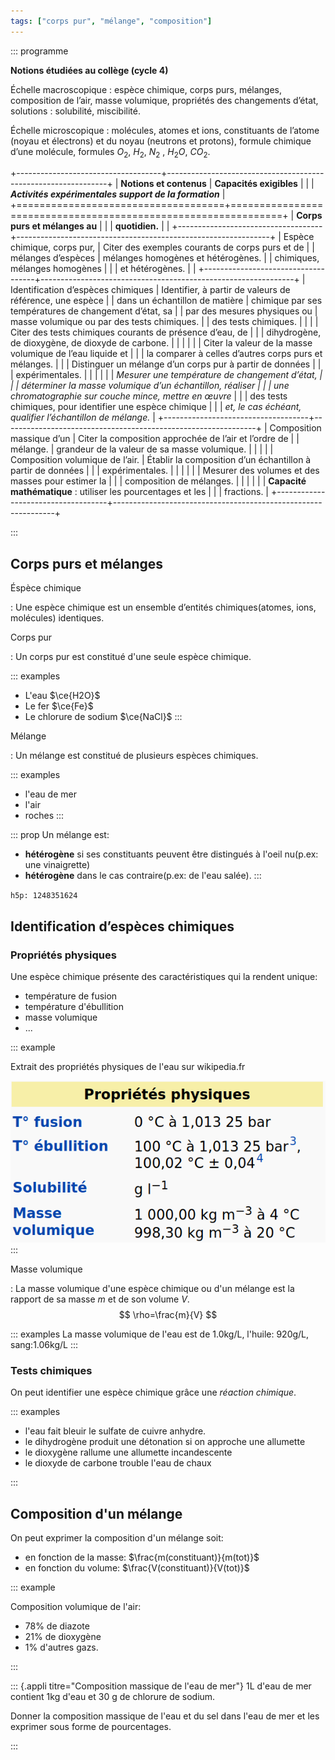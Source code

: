 ```yaml
---
tags: ["corps pur", "mélange", "composition"]
---
```


::: programme

**Notions étudiées au collège (cycle 4)**

Échelle macroscopique : espèce chimique, corps purs, mélanges, composition de l’air,
masse volumique, propriétés des changements d’état, solutions : solubilité, miscibilité.

Échelle microscopique : molécules, atomes et ions, constituants de l’atome (noyau et
électrons) et du noyau (neutrons et protons), formule chimique d’une molécule, formules $O_2$,
$H_2$, $N_2$ , $H_2O$, $CO_2$.


+------------------------------------+---------------------------------------------------------------+
|      **Notions et contenus**       |                    **Capacités exigibles**                    |
|                                    |    **_Activités expérimentales support de la formation_**     |
+====================================+===============================================================+
| **Corps purs et mélanges au**      |                                                               |
| **quotidien.**                     |                                                               |
+------------------------------------+---------------------------------------------------------------+
| Espèce chimique, corps pur,        | Citer des exemples courants de corps purs et de               |
| mélanges d’espèces                 | mélanges homogènes et hétérogènes.                            |
| chimiques, mélanges homogènes      |                                                               |
| et hétérogènes.                    |                                                               |
+------------------------------------+---------------------------------------------------------------+
| Identification d’espèces chimiques | Identifier, à partir de valeurs de référence, une espèce      |
| dans un échantillon de matière     | chimique par ses températures de changement d’état, sa        |
| par des mesures physiques ou       | masse volumique ou par des tests chimiques.                   |
| des tests chimiques.               |                                                               |
|                                    | Citer des tests chimiques courants de présence d’eau, de      |
|                                    | dihydrogène, de dioxygène, de dioxyde de carbone.             |
|                                    |                                                               |
|                                    | Citer la valeur de la masse volumique de l’eau liquide et     |
|                                    | la comparer à celles d’autres corps purs et mélanges.         |
|                                    | Distinguer un mélange d’un corps pur à partir de données      |
|                                    | expérimentales.                                               |
|                                    |                                                               |
|                                    | _Mesurer une température de changement d’état,                |
|                                    | déterminer la masse volumique d’un échantillon, réaliser      |
|                                    | une chromatographie sur couche mince, mettre en œuvre_        |
|                                    | des tests chimiques, pour identifier une espèce chimique      |
|                                    | _et, le cas échéant, qualifier l’échantillon de mélange._     |
+------------------------------------+---------------------------------------------------------------+
| Composition massique d’un          | Citer la composition approchée de l’air et l’ordre de         |
| mélange.                           | grandeur de la valeur de sa masse volumique.                  |
|                                    |                                                               |
| Composition volumique de l’air.    | Établir la composition d’un échantillon à partir de données   |
|                                    | expérimentales.                                               |
|                                    |                                                               |
|                                    | Mesurer des volumes et des masses pour estimer la             |
|                                    | composition de mélanges.                                      |
|                                    |                                                               |
|                                    | **Capacité mathématique** : utiliser les pourcentages et les  |
|                                    | fractions.                                                    |
+------------------------------------+---------------------------------------------------------------+

:::

## Corps purs et mélanges

Éspèce chimique

:   Une espèce chimique est un ensemble d’entités chimiques(atomes, ions, molécules) identiques.


Corps pur

:   Un corps pur est constitué d'une seule espèce chimique.


::: examples
- L'eau $\ce{H2O}$
- Le fer $\ce{Fe}$
- Le chlorure de sodium $\ce{NaCl}$
:::

Mélange

:   Un mélange est constitué de plusieurs espèces chimiques.


::: examples
- l'eau de mer
- l'air
- roches
:::

::: prop
Un mélange est:

- **hétérogène** si ses constituants peuvent être distingués à l'oeil nu(p.ex: une vinaigrette)
- **hétérogène** dans le cas contraire(p.ex: de l'eau salée).
:::

`h5p: 1248351624`

## Identification d’espèces chimiques


### Propriétés physiques

Une espèce chimique présente des caractéristiques qui la rendent unique:

- température de fusion
- température d'ébullition
- masse volumique
- ...

::: example

Extrait des propriétés physiques de l'eau sur wikipedia.fr

[![Données wikipedia sur l'eau](../../images/donnees-eau-wikipedia.png)](https://fr.wikipedia.org/wiki/Eau)
:::


Masse volumique

:   La masse volumique d'une espèce chimique ou d'un mélange est la
    rapport de sa masse $m$ et de son volume $V$.
    $$
    \rho=\frac{m}{V}
    $$
    

::: examples
La masse volumique de l'eau est de 1.0kg/L, l'huile: 920g/L, sang:1.06kg/L
:::



### Tests chimiques

On peut identifier une espèce chimique grâce une *réaction chimique*.

::: examples

- l'eau fait bleuir le sulfate de cuivre anhydre.
- le dihydrogène produit une détonation si on approche une allumette
- le dioxygène rallume une allumette incandescente
- le dioxyde de carbone trouble l'eau de chaux

:::

## Composition d'un mélange

On peut exprimer la composition d'un mélange soit:

- en fonction de la masse: $\frac{m(constituant)}{m(tot)}$
- en fonction du volume: $\frac{V(constituant)}{V(tot)}$

::: example

Composition volumique de l'air:

- 78% de diazote
- 21% de dioxygène
- 1% d'autres gazs.

:::

::: {.appli titre="Composition massique de l'eau de mer"}
1L d'eau de mer contient 1kg d'eau et 30 g de chlorure de sodium. 

Donner la composition massique de l'eau et du sel dans l'eau de mer et les exprimer sous forme de
pourcentages.

:::



